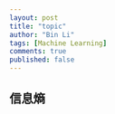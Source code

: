 ```yaml
---
layout: post
title: "topic"
author: "Bin Li"
tags: [Machine Learning]
comments: true
published: false
---
```


## 信息熵



